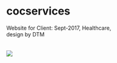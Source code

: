 # cocservices<br>
Website for Client: Sept-2017, Healthcare,<br>
design by DTM<br>
<br><br>
<img src="http://circleofcareqs.gq/assets/images/core2-1.jpg">
